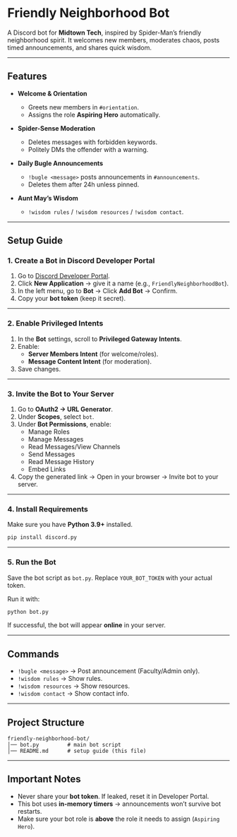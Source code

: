
# Friendly Neighborhood Bot  

A Discord bot for **Midtown Tech**, inspired by Spider-Man’s friendly neighborhood spirit. 
It welcomes new members, moderates chaos, posts timed announcements, and shares quick wisdom. 

---

##  Features
- **Welcome & Orientation** 
  - Greets new members in `#orientation`. 
  - Assigns the role **Aspiring Hero** automatically. 

- **Spider-Sense Moderation** 
  - Deletes messages with forbidden keywords. 
  - Politely DMs the offender with a warning. 

- **Daily Bugle Announcements** 
  - `!bugle <message>` posts announcements in `#announcements`. 
  - Deletes them after 24h unless pinned. 

- **Aunt May’s Wisdom** 
  - `!wisdom rules` / `!wisdom resources` / `!wisdom contact`. 

---

##  Setup Guide

### 1. Create a Bot in Discord Developer Portal
1. Go to  [Discord Developer Portal](https://discord.com/developers/applications). 
2. Click **New Application** → give it a name (e.g., `FriendlyNeighborhoodBot`). 
3. In the left menu, go to **Bot** → Click **Add Bot** → Confirm. 
4. Copy your **bot token** (keep it secret). 

---

### 2. Enable Privileged Intents
1. In the **Bot** settings, scroll to **Privileged Gateway Intents**. 
2. Enable:
   - **Server Members Intent** (for welcome/roles). 
   - **Message Content Intent** (for moderation). 
3. Save changes. 

---

### 3. Invite the Bot to Your Server
1. Go to **OAuth2 → URL Generator**. 
2. Under **Scopes**, select `bot`. 
3. Under **Bot Permissions**, enable:
   - Manage Roles 
   - Manage Messages 
   - Read Messages/View Channels 
   - Send Messages 
   - Read Message History 
   - Embed Links 
4. Copy the generated link → Open in your browser → Invite bot to your server. 

---

### 4. Install Requirements
Make sure you have **Python 3.9+** installed. 

```bash
pip install discord.py
```

---

### 5. Run the Bot
Save the bot script as `bot.py`. Replace `YOUR_BOT_TOKEN` with your actual token. 

Run it with: 
```bash
python bot.py
```

If successful, the bot will appear **online** in your server. 

---

##  Commands
- `!bugle <message>` → Post announcement (Faculty/Admin only). 
- `!wisdom rules` → Show rules. 
- `!wisdom resources` → Show resources. 
- `!wisdom contact` → Show contact info. 

---

##  Project Structure
```
friendly-neighborhood-bot/
│── bot.py         # main bot script
│── README.md      # setup guide (this file)
```

---

##  Important Notes
- Never share your **bot token**. If leaked, reset it in Developer Portal. 
- This bot uses **in-memory timers** → announcements won’t survive bot restarts. 
- Make sure your bot role is **above** the role it needs to assign (`Aspiring Hero`). 
